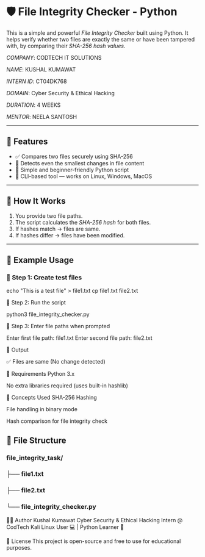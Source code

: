 # 🛡️ File Integrity Checker - Python

This is a simple and powerful *File Integrity Checker* built using Python. It helps verify whether two files are exactly the same or have been tampered with, by comparing their *SHA-256 hash values*.

*COMPANY*: CODTECH IT SOLUTIONS

*NAME*: KUSHAL KUMAWAT

*INTERN ID*: CT04DK768

*DOMAIN*: Cyber Security & Ethical Hacking

*DURATION*: 4 WEEKS

*MENTOR*: NEELA SANTOSH

---

## 📌 Features

- ✅ Compares two files securely using SHA-256
- 🔐 Detects even the smallest changes in file content
- 🧠 Simple and beginner-friendly Python script
- 📂 CLI-based tool — works on Linux, Windows, MacOS

---

## 🚀 How It Works

1. You provide two file paths.
2. The script calculates the *SHA-256 hash* for both files.
3. If hashes match → files are same.
4. If hashes differ → files have been modified.

---

## 🧪 Example Usage

### 🔹 Step 1: Create test files

echo "This is a test file" > file1.txt
cp file1.txt file2.txt

🔹 Step 2: Run the script

python3 file_integrity_checker.py

🔹 Step 3: Enter file paths when prompted

Enter first file path: file1.txt
Enter second file path: file2.txt

🔹 Output

✅ Files are same (No change detected)

🧰 Requirements
Python 3.x

No extra libraries required (uses built-in hashlib)

🧠 Concepts Used
SHA-256 Hashing

File handling in binary mode

Hash comparison for file integrity check

## 📁 File Structure

### file_integrity_task/
### ├── file1.txt
### ├── file2.txt
### └── file_integrity_checker.py

👨‍💻 Author
Kushal Kumawat
Cyber Security & Ethical Hacking Intern @ CodTech
Kali Linux User 💻 | Python Learner 🐍

📜 License
This project is open-source and free to use for educational purposes.

